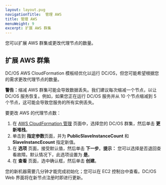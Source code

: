 ```yaml
---
layout: layout.pug
navigationTitle:  管理 AWS
title: 管理 AWS
menuWeight: 9
excerpt: 扩展 AWS 群集
---
```


您可以扩展 AWS 群集或更改代理节点的数量。

## 扩展 AWS 群集

DC/OS AWS CloudFormation 模板经优化以运行 DC/OS，但您可能希望根据您的需求更改代理节点的数量。

<p class="message--warning"><strong>警告：</strong>缩减 AWS 群集可能会导致数据丢失。我们建议每次缩减一个节点，以让 DC/OS 服务恢复。例如，如果您正在运行 DC/OS 服务并从 10 个节点缩减到 5 个节点，这可能会导致您服务的所有实例丢失。</p>


要更改 AWS 的代理节点数：

1. 在 [AWS CloudFormation 管理][3] 页面中，选择您的 DC/OS 群集，然后单击 **更新堆栈**。
2. 单击到 **指定参数**页面，并为 **PublicSlaveInstanceCount** 和 **SlaveInstancEcount** 指定新值。
3. 在 **选项** 页面，接受默认值，然后单击 **下一步**。**提示：** 您可以选择是否退回查看故障。默认情况下，此选项设置为 **是**。
4. 在 **查看** 页面，选中确认框，然后单击 **创建**。

您的新机器需要几分钟才能完成初始化；您可以在 EC2 控制台中查看。DC/OS Web 界面将在新节点注册时即进行更新。

 [2]: /mesosphere/dcos/2.1/installing/evaluation/community-supported-methods/aws/
 [3]: https://console.aws.amazon.com/cloudformation/home
